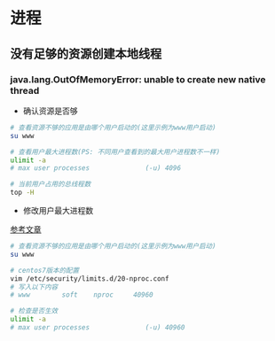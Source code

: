 # 进程

## 没有足够的资源创建本地线程

### java.lang.OutOfMemoryError: unable to create new native thread

- 确认资源是否够

```bash
# 查看资源不够的应用是由哪个用户启动的(这里示例为www用户启动)
su www

# 查看用户最大进程数(PS: 不同用户查看到的最大用户进程数不一样)
ulimit -a
# max user processes              (-u) 4096

# 当前用户占用的总线程数
top -H 

```

- 修改用户最大进程数

[参考文章](https://www.cnblogs.com/operationhome/p/11966041.html)

```bash
# 查看资源不够的应用是由哪个用户启动的(这里示例为www用户启动)
su www

# centos7版本的配置
vim /etc/security/limits.d/20-nproc.conf
# 写入以下内容
# www        soft    nproc     40960

# 检查是否生效
ulimit -a
# max user processes              (-u) 40960

```
